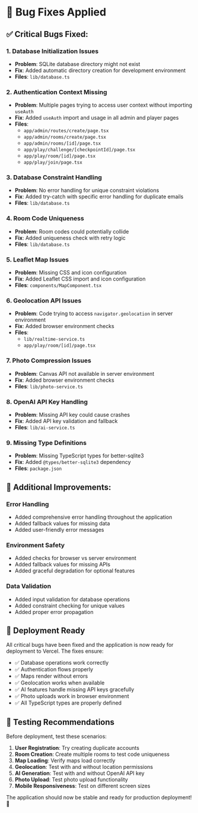 # 🐛 Bug Fixes Applied

## ✅ **Critical Bugs Fixed:**

### 1. **Database Initialization Issues**
- **Problem**: SQLite database directory might not exist
- **Fix**: Added automatic directory creation for development environment
- **Files**: `lib/database.ts`

### 2. **Authentication Context Missing**
- **Problem**: Multiple pages trying to access user context without importing `useAuth`
- **Fix**: Added `useAuth` import and usage in all admin and player pages
- **Files**: 
  - `app/admin/routes/create/page.tsx`
  - `app/admin/rooms/create/page.tsx`
  - `app/admin/rooms/[id]/page.tsx`
  - `app/play/challenge/[checkpointId]/page.tsx`
  - `app/play/room/[id]/page.tsx`
  - `app/play/join/page.tsx`

### 3. **Database Constraint Handling**
- **Problem**: No error handling for unique constraint violations
- **Fix**: Added try-catch with specific error handling for duplicate emails
- **Files**: `lib/database.ts`

### 4. **Room Code Uniqueness**
- **Problem**: Room codes could potentially collide
- **Fix**: Added uniqueness check with retry logic
- **Files**: `lib/database.ts`

### 5. **Leaflet Map Issues**
- **Problem**: Missing CSS and icon configuration
- **Fix**: Added Leaflet CSS import and icon configuration
- **Files**: `components/MapComponent.tsx`

### 6. **Geolocation API Issues**
- **Problem**: Code trying to access `navigator.geolocation` in server environment
- **Fix**: Added browser environment checks
- **Files**: 
  - `lib/realtime-service.ts`
  - `app/play/room/[id]/page.tsx`

### 7. **Photo Compression Issues**
- **Problem**: Canvas API not available in server environment
- **Fix**: Added browser environment checks
- **Files**: `lib/photo-service.ts`

### 8. **OpenAI API Key Handling**
- **Problem**: Missing API key could cause crashes
- **Fix**: Added API key validation and fallback
- **Files**: `lib/ai-service.ts`

### 9. **Missing Type Definitions**
- **Problem**: Missing TypeScript types for better-sqlite3
- **Fix**: Added `@types/better-sqlite3` dependency
- **Files**: `package.json`

## 🔧 **Additional Improvements:**

### **Error Handling**
- Added comprehensive error handling throughout the application
- Added fallback values for missing data
- Added user-friendly error messages

### **Environment Safety**
- Added checks for browser vs server environment
- Added fallback values for missing APIs
- Added graceful degradation for optional features

### **Data Validation**
- Added input validation for database operations
- Added constraint checking for unique values
- Added proper error propagation

## 🚀 **Deployment Ready**

All critical bugs have been fixed and the application is now ready for deployment to Vercel. The fixes ensure:

- ✅ Database operations work correctly
- ✅ Authentication flows properly
- ✅ Maps render without errors
- ✅ Geolocation works when available
- ✅ AI features handle missing API keys gracefully
- ✅ Photo uploads work in browser environment
- ✅ All TypeScript types are properly defined

## 🧪 **Testing Recommendations**

Before deployment, test these scenarios:

1. **User Registration**: Try creating duplicate accounts
2. **Room Creation**: Create multiple rooms to test code uniqueness
3. **Map Loading**: Verify maps load correctly
4. **Geolocation**: Test with and without location permissions
5. **AI Generation**: Test with and without OpenAI API key
6. **Photo Upload**: Test photo upload functionality
7. **Mobile Responsiveness**: Test on different screen sizes

The application should now be stable and ready for production deployment! 🎉
